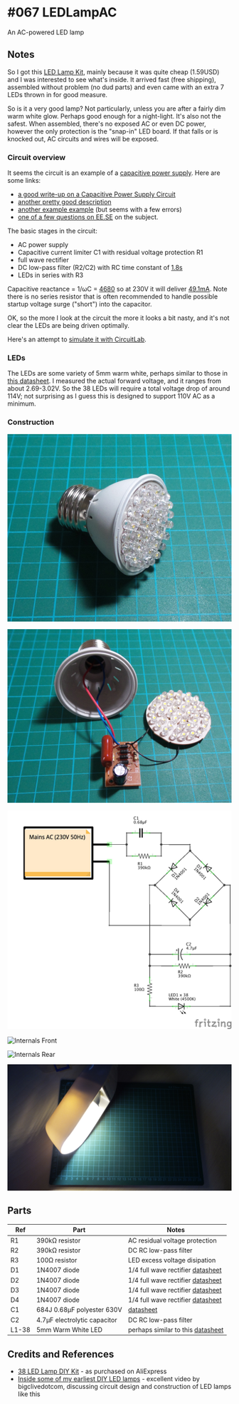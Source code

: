 # #067 LEDLampAC

An AC-powered LED lamp

## Notes

So I got this
[LED Lamp Kit](http://www.aliexpress.com/item/Free-Shipping-New-Energy-Saving-38-LEDs-Lamps-DIY-Kits-Electronic-Suite-1-Set/32266628111.html),
mainly because it was quite cheap (1.59USD) and I was interested to see what's inside.
It arrived fast (free shipping), assembled without problem (no dud parts) and even came with an extra 7 LEDs thrown in for good measure.

So is it a very good lamp? Not particularly, unless you are after a fairly dim warm white glow. Perhaps good enough for a night-light.
It's also not the safest. When assembled, there's no exposed AC or even DC power, however the only protection is the "snap-in" LED board. If that falls or is knocked out, AC circuits and wires will be exposed.

### Circuit overview

It seems the circuit is an example of a [capacitive power supply](http://en.wikipedia.org/wiki/Capacitive_power_supply).
Here are some links:
* [a good write-up on a Capacitive Power Supply Circuit](http://www.electroschematics.com/5678/capacitor-power-supply/)
* [another pretty good description](http://www.engineersgarage.com/contribution/capacitor-power-supply-design)
* [another example example](http://www.circuitsgallery.com/2012/07/transformer-less-ac-to-dc-capacitor-power-supply-circuit.html) (but seems with a few errors)
* [one of a few questions on EE.SE](http://electronics.stackexchange.com/questions/5572/how-efficient-is-a-capacitive-power-supply) on the subject.

The basic stages in the circuit:

* AC power supply
* Capacitive current limiter C1 with residual voltage protection R1
* full wave rectifier
* DC low-pass filter (R2/C2) with RC time constant of [1.8s](http://www.wolframalpha.com/input/?i=4.7%CE%BCF+*+390k%CE%A9)
* LEDs in series with R3

Capacitive reactance = 1/ωC = [4680](http://www.wolframalpha.com/input/?i=1%2F%28+2+*+pi+*+50Hz+*+0.68%CE%BCF%29)
so at 230V it will deliver [49.1mA](http://www.wolframalpha.com/input/?i=230V+%2F+%281%2F%28+2+*+pi+*+50Hz+*+0.68%CE%BCF%29%29).
Note there is no series resistor that is often recommended to handle possible startup voltage surge ("short") into the capacitor.

OK, so the more I look at the circuit the more it looks a bit nasty, and it's not clear the LEDs are being driven optimally.

Here's an attempt to [simulate it with CircuitLab](https://www.circuitlab.com/circuit/689p94/ledlampac-capacitive-power-supply/).

### LEDs

The LEDs are some variety of 5mm warm white, perhaps similar to those in [this datasheet](http://www.futurlec.com/LED/LED5WWULB.shtml).
I measured the actual forward voltage, and it ranges from about 2.69-3.02V.
So the 38 LEDs will require a total voltage drop of around 114V; not surprising as I guess this is designed to support 110V AC as a minimum.

### Construction

![The Build](./assets/LEDLampAC_build.jpg?raw=true)

![The Build](./assets/LEDLampAC_build2.jpg?raw=true)

![The Schematic](./assets/LEDLampAC_schematic.jpg?raw=true)

![Internals Front](./assets/LEDLampAC_pcb_front.jpg?raw=true)

![Internals Rear](./assets/LEDLampAC_pcb_rear.jpg?raw=true)

![Demo](./assets/LEDLampAC_demo.jpg?raw=true)

## Parts

| Ref | Part                            | Notes     |
|-----|---------------------------------|-----------|
| R1  | 390kΩ resistor                  | AC residual voltage protection  |
| R2  | 390kΩ resistor                  | DC RC low-pass filter |
| R3  | 100Ω resistor                   | LED excess voltage disipation |
| D1  | 1N4007 diode                    | 1/4 full wave rectifier [datasheet](http://www.futurlec.com/Diodes/1N4007.shtml)  |
| D2  | 1N4007 diode                    | 1/4 full wave rectifier [datasheet](http://www.futurlec.com/Diodes/1N4007.shtml)  |
| D3  | 1N4007 diode                    | 1/4 full wave rectifier [datasheet](http://www.futurlec.com/Diodes/1N4007.shtml)  |
| D4  | 1N4007 diode                    | 1/4 full wave rectifier [datasheet](http://www.futurlec.com/Diodes/1N4007.shtml)  |
| C1  | 684J 0.68μF polyester 630V      | [datasheet](http://sg.element14.com/panasonic-electronic-components/ecqe6684jf/capacitor-film-630v-0-68uf/dp/1744822?CMP=GRHB-OCTOPART-1000755)  |
| C2  | 4.7μF electrolytic capacitor    | DC RC low-pass filter |
| L1-38 | 5mm Warm White LED            | perhaps similar to this [datasheet](http://www.futurlec.com/LED/LED5WWULB.shtml) |


## Credits and References
* [38 LED Lamp DIY Kit](http://www.aliexpress.com/item/Free-Shipping-New-Energy-Saving-38-LEDs-Lamps-DIY-Kits-Electronic-Suite-1-Set/32266628111.html) - as purchased on AliExpress
* [Inside some of my earliest DIY LED lamps](https://www.youtube.com/watch?v=Ju1CQF39DH8) - excellent video by bigclivedotcom, discussing circuit design and construction of LED lamps like this

